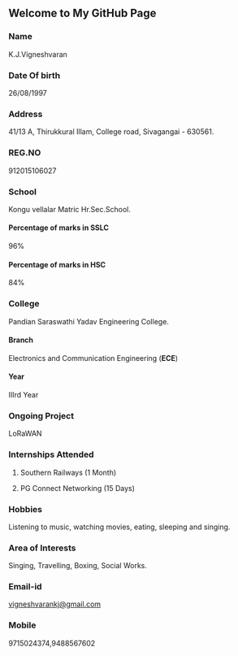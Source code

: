 ## Welcome to My GitHub Page

### Name 
K.J.Vigneshvaran

### Date Of birth
26/08/1997

### Address
41/13 A, Thirukkural Illam,
College road,
Sivagangai - 630561.

### REG.NO 
912015106027

### School 
Kongu vellalar Matric Hr.Sec.School.

#### Percentage of marks in SSLC
96%

#### Percentage of marks in HSC
84%

### College 
Pandian Saraswathi Yadav Engineering College.

#### Branch
Electronics and Communication Engineering (**ECE**)

#### Year
IIIrd Year

### Ongoing Project
LoRaWAN

### Internships Attended
1) Southern Railways (1 Month)

2) PG Connect Networking (15 Days)

### Hobbies
Listening to music, watching movies, eating, sleeping and singing.

### Area of Interests
Singing, Travelling, Boxing, Social Works.

### Email-id
vigneshvarankj@gmail.com

### Mobile
9715024374,9488567602


